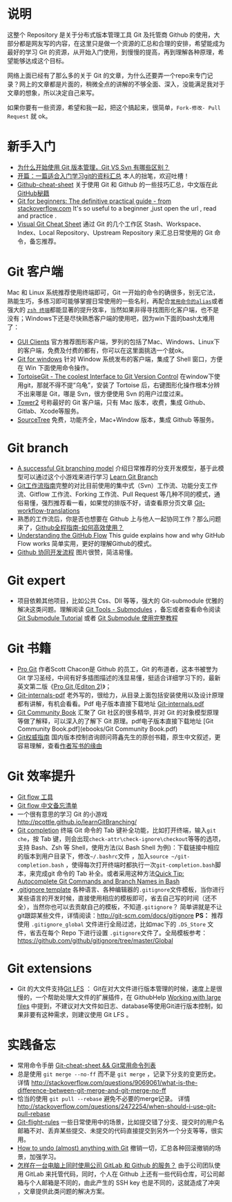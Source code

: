 # 说明
这整个 Repository 是关于分布式版本管理工具 Git 及托管商 Github 的使用，大部分都是网友写的内容，在这里只是做一个资源的汇总和合理的安排，希望能成为最好的学习 Git 的资源，从开始入门使用，到慢慢的提高，再到理解各种原理，希望能够达成这个目标。

网络上面已经有了那么多的关于 Git 的文章，为什么还要弄一个repo来专门记录？网上的文章都是片面的，稍微全点的讲解的不够全面、深入，没能满足我对于文章的想象，所以决定自己来写。

如果你要有一些资源，希望和我一起，把这个搞起来，很简单，`Fork-修改- Pull Request` 就 ok。

# 新手入门
- [为什么开始使用 Git 版本管理，Git VS Svn 有哪些区别？](https://github.com/xirong/my-git/blob/master/why-git.md)
- [开篇：一篇适合入门学习git的资料汇总](https://github.com/xirong/my-git/blob/master/ixirong.com.md) 本人的拙笔，欢迎吐槽！
- [Github-cheat-sheet](https://github.com/tiimgreen/github-cheat-sheet) 关于使用 Git 和 Github 的一些技巧汇总，中文版在此[GitHub秘籍](https://github.com/tiimgreen/github-cheat-sheet/blob/master/README.zh-cn.md)
- [Git for beginners: The definitive practical guide - from stackoverflow.com](http://stackoverflow.com/questions/315911/git-for-beginners-the-definitive-practical-guide?rq=1)  It's so useful to a beginner ,just open the url , read and practice . 
- [Visual Git Cheat Sheet](http://ndpsoftware.com/git-cheatsheet.html) 通过 Git 的几个工作区 Stash、Workspace、Index、Local Repository、Upstream Repository 来汇总日常使用的 Git 命令，备忘推荐。

# Git 客户端

Mac 和 Linux 系统推荐使用终端即可，Git 一开始的命令的确很多，别无它法，熟能生巧，多练习即可能够掌握日常使用的一些名利，再配合[`常用命令的alias`](https://git-scm.com/book/tr/v2/Git-Basics-Git-Aliases)或者强大的 [`zsh 终端`](http://www.ixirong.com/2015/04/27/strong-bash-use-oh-my-zsh/)都能显著的提升效率，当然如果非得寻找图形化客户端，也不是没有；Windows下还是尽快熟悉客户端的使用吧，因为win下面的bash太难用了：

- [GUI Clients](https://git-scm.com/downloads/guis) 官方推荐图形客户端，罗列的包括了Mac、Windows、Linux下的客户端，免费及付费的都有，你可以在这里面挑选一个就ok。
- [Git for windows](https://msysgit.github.io/) 针对 Window 系统发布的客户端，集成了 Shell 窗口，方便在 Win 下面使用命令操作。
- [TortoiseGit - The coolest Interface to Git Version Control](https://code.google.com/p/tortoisegit/) 在window下使用git，那就不得不提“乌龟”，安装了 Tortoise 后，右键图形化操作根本分辨不出来哪是 Git，哪是 Svn，很方便使用 Svn 的用户过度过来。
- [Tower2](http://www.git-tower.com/) 号称最好的 Git 客户端，只有 Mac 版本，收费，集成 Github、Gitlab、Xcode等服务。
- [SourceTree](https://www.sourcetreeapp.com/) 免费，功能齐全，Mac+Window 版本，集成 Github 等服务。

# Git branch 
- [A successful Git branching model](http://nvie.com/posts/a-successful-git-branching-model/) 介绍日常推荐的分支开发模型，基于此模型可以通过这个小游戏来进行学习 [Learn Git Branch](http://pcottle.github.io/learnGitBranching/)
- [Git工作流指南](https://github.com/xirong/my-git/blob/master/git-workflow-tutorial.md)完整的对比目前使用的集中式（Svn）工作流、功能分支工作流、Gitflow 工作流、Forking 工作流、Pull Request 等几种不同的模式，通俗易懂，强烈推荐看一看，如果觉的排版不好，请查看原分页文章 [Git-workflow-translations](https://github.com/oldratlee/translations/tree/master/git-workflows-and-tutorials) 
- 熟悉的工作流后，你是否也想要在 Github 上与他人一起协同工作？那么问题来了，[Github全程指南-如何高效使用？](how-to-use-github.md)
- [Understanding the GitHub Flow](https://guides.github.com/introduction/flow/index.html) This guide explains how and why GitHub Flow works 简单实用，更好的理解Github的模式。
- [Github 协同开发流程](http://www.ruanyifeng.com/blog/2015/08/git-use-process.html) 图片很赞，简洁易懂。

# Git expert 
- 项目依赖其他项目，比如公共 Css、Dll 等等，强大的 Git-submodule 优雅的解决这类问题。理解阅读 [Git Tools - Submodules](https://git-scm.com/book/en/v2/Git-Tools-Submodules) ，备忘或者查看命令阅读 [Git Submodule Tutorial](https://git.wiki.kernel.org/index.php/GitSubmoduleTutorial) 或者 [Git Submodule 使用完整教程](http://www.kafeitu.me/git/2012/03/27/git-submodule.html)


# Git 书籍
- [Pro Git](http://git-scm.com/book/zh/v1) 作者Scott Chacon是 Github 的员工，Git 的布道者，这本书被誉为 Git 学习圣经，中间有好多插图描述的浅显易懂，挺适合详细学习下的，最新英文第二版《[Pro Git (Editon 2)](http://git-scm.com/book/en/v2)》；
- [Git-internals-pdf](https://github.com/pluralsight/git-internals-pdf) 老外写的，很给力，从目录上面包括安装使用以及设计原理都有讲解，有机会看看。Pdf 电子版本直接下载地址 [Git-internals.pdf](ebooks/git-internals.pdf)
- [Git Community Book](http://gitbook.liuhui998.com/) 汇聚了 Git 社区的很多精华,  并对 Git 的对象模型原理等做了解释，可以深入的了解下 Git 原理。pdf电子版本直接下载地址 [Git Community Book.pdf](ebooks/Git Community Book.pdf)
- [Git权威指南](http://book.douban.com/subject/6526452/) 国内版本控制咨询顾问蒋鑫先生的原创书籍，原生中文叙述，更容易理解，查看[作者写书的缘由](http://www.worldhello.net/gotgit/)

# Git 效率提升
- [Git flow 工具](https://github.com/petervanderdoes/gitflow)
- [Git flow 中文备忘清单](http://danielkummer.github.io/git-flow-cheatsheet/index.zh_CN.html)
- 一个很有意思的学习 Git 的小游戏 http://pcottle.github.io/learnGitBranching/ 
- [Git completion](https://github.com/git/git/tree/master/contrib/completion) 终端 Git 命令的 Tab 键补全功能，比如打开终端，输入`git che`，按 Tab 键，则会出现`check-attr\check-ignore\checkout`等等的选项，支持 Bash、Zsh 等 Shell，使用方法(以 Bash Shell 为例)：下载链接中相应的版本到用户目录下，修改`~/.bashrc`文件 ，加入`source ~/git-completion.bash` ，使得每次打开终端时都执行一次`git-completion.bash`脚本，来完成git 命令的 Tab 补全。或者采用这种方法[Quick Tip: Autocomplete Git Commands and Branch Names in Bash](http://code-worrier.com/blog/autocomplete-git/)
- [.gitignore template](https://github.com/github/gitignore) 各种语言、各种编辑器的`.gitignore`文件模板，当你进行某些语言的开发时候，直接使用相应的模板即可，省去自己写的时间（还不全），当然你也可以去贡献自己的模板，不知道`.gitignore`？ 简单讲就是不让git跟踪某些文件，详情阅读：http://git-scm.com/docs/gitignore 
 **PS：** 推荐使用 `.gitignore_global` 文件进行全局过滤，比如mac下的 `.DS_Store` 文件，省去在每个 Repo 下进行设置 `.gitignore`文件了。全局模板参考：https://github.com/github/gitignore/tree/master/Global

# Git extensions
- Git 的大文件支持[Git LFS](https://github.com/github/git-lfs) ： Git在对大文件进行版本管理的时候，速度上是很慢的，一个帮助处理大文件的扩展插件，在 GithubHelp [Working with large files](https://help.github.com/articles/working-with-large-files/) 中提到，不建议对大文件如日志、database等使用Git进行版本控制，如果非要有这种需求，则建议使用 Git LFS 。


# 实践备忘
- 常用命令手册 [Git-cheat-sheet && Git常用命令列表](command-handbook/) 
- 总是使用 `git merge --no-ff` 而不是 `git merge` ，记录下分支的变更历史。 详情 http://stackoverflow.com/questions/9069061/what-is-the-difference-between-git-merge-and-git-merge-no-ff
- 恰当的使用 `git pull --rebase` 避免不必要的merge记录。 详情 http://stackoverflow.com/questions/2472254/when-should-i-use-git-pull-rebase
- [Git-flight-rules](https://github.com/k88hudson/git-flight-rules) 一些日常使用中的场景，比如提交错了分支、提交时的用户名邮箱不对、丢弃某些提交、未提交的代码直接提交到另外一个分支等等，很实用。
- [How to undo (almost) anything with Git](https://github.com/blog/2019-how-to-undo-almost-anything-with-git) 撤销一切，汇总各种回滚撤销的场景，加强学习。 
- [怎样在一台电脑上同时使用公司 GitLab 和 Github 的服务？](use-gitlab-github-together.md) 由于公司团队使用 GitLab 来托管代码，同时，个人在 Github 上还有一些代码仓库，可公司邮箱与个人邮箱是不同的，由此产生的 SSH key 也是不同的，这就造成了冲突 ，文章提供此类问题的解决方案。

